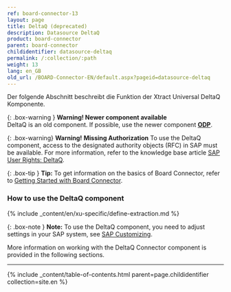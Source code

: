```yaml
---
ref: board-connector-13
layout: page
title: DeltaQ (deprecated)
description: Datasource DeltaQ
product: board-connector
parent: board-connector
childidentifier: datasource-deltaq
permalink: /:collection/:path
weight: 13
lang: en_GB
old_url: /BOARD-Connector-EN/default.aspx?pageid=datasource-deltaq
---
```

Der folgende Abschnitt beschreibt die Funktion der Xtract Universal DeltaQ Komponente.

{: .box-warning } 
**Warning! Newer component available**<br>
DeltaQ is an old component. If possible, use the newer component **[ODP](./odp)**.

{: .box-warning}
**Warning!** **Missing Authorization**
To use the DeltaQ component, access to the designated authority objects (RFC) in SAP must be available.
For more information, refer to the knowledge base article [SAP User Rights: DeltaQ](https://kb.theobald-software.com/sap/authority-objects-sap-user-rights#deltaq).

{: .box-tip }
**Tip:** To get information on the basics of Board Connector, refer to [Getting Started with Board Connector](./getting-started).

### How to use the DeltaQ component
{% include _content/en/xu-specific/define-extraction.md %}

{: .box-note }
**Note:** To use the DeltaQ component, you need to adjust settings in your SAP system, see [SAP Customizing](./sap-customizing/customizing-for-deltaq).


More information on working with the DeltaQ Connector component is provided in the following sections.

---


{% include _content/table-of-contents.html parent=page.childidentifier collection=site.en %}
